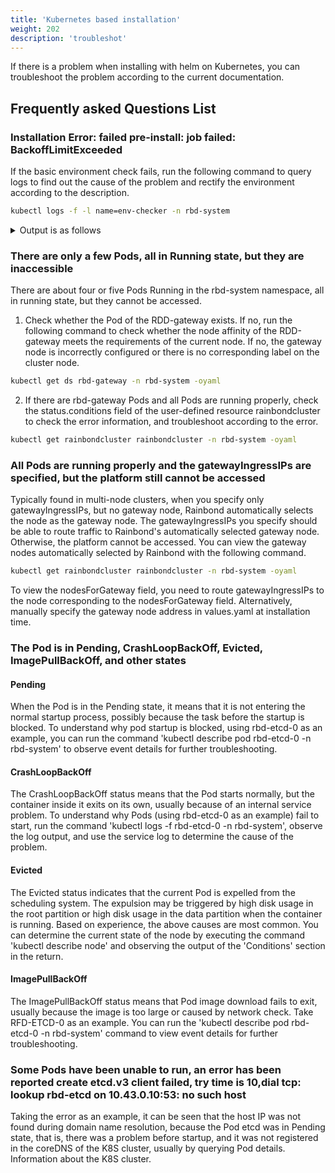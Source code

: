 ```yaml
---
title: 'Kubernetes based installation'
weight: 202
description: 'troubleshot'
---
```


If there is a problem when installing with helm on Kubernetes, you can troubleshoot the problem according to the current documentation.

## Frequently asked Questions List

### Installation Error: failed pre-install: job failed: BackoffLimitExceeded

If the basic environment check fails, run the following command to query logs to find out the cause of the problem and rectify the environment according to the description.

```bash
kubectl logs -f -l name=env-checker -n rbd-system
```
<details>
<summary>Output is as follows</summary>

```bash
INFO Nfs client ready on node node1
INFO 192.168.2.180:80 ready
INFO 192.168.2.180:443 ready
INFO 192.168.2.180:6060 ready
INFO 192.168.2.180:7070 ready
INFO 192.168.2.180:8443 ready
ERROR Nfs client must been installed on node node2!
ERROR Nfs 客户端在节点 node2 中没有被检测到, 请确定是否已在所有宿主机安装该软件包.
INFO For CentOS: yum install -y nfs-utils; For Ubuntu: apt install -y nfs-common
```

</details>

### There are only a few Pods, all in Running state, but they are inaccessible

There are about four or five Pods Running in the rbd-system namespace, all in running state, but they cannot be accessed.

1. Check whether the Pod of the RDD-gateway exists. If no, run the following command to check whether the node affinity of the RDD-gateway meets the requirements of the current node. If no, the gateway node is incorrectly configured or there is no corresponding label on the cluster node.

```bash
kubectl get ds rbd-gateway -n rbd-system -oyaml
```

2. If there are rbd-gateway Pods and all Pods are running properly, check the status.conditions field of the user-defined resource rainbondcluster to check the error information, and troubleshoot according to the error.

```bash
kubectl get rainbondcluster rainbondcluster -n rbd-system -oyaml
```

### All Pods are running properly and the gatewayIngressIPs are specified, but the platform still cannot be accessed

Typically found in multi-node clusters, when you specify only gatewayIngressIPs, but no gateway node, Rainbond automatically selects the node as the gateway node. The gatewayIngressIPs you specify should be able to route traffic to Rainbond's automatically selected gateway node. Otherwise, the platform cannot be accessed. You can view the gateway nodes automatically selected by Rainbond with the following command.

```bash
kubectl get rainbondcluster rainbondcluster -n rbd-system -oyaml
```

To view the nodesForGateway field, you need to route gatewayIngressIPs to the node corresponding to the nodesForGateway field. Alternatively, manually specify the gateway node address in values.yaml at installation time.

### The Pod is in Pending, CrashLoopBackOff, Evicted, ImagePullBackOff, and other states

#### Pending

When the Pod is in the Pending state, it means that it is not entering the normal startup process, possibly because the task before the startup is blocked. To understand why pod startup is blocked, using rbd-etcd-0 as an example, you can run the command 'kubectl describe pod rbd-etcd-0 -n rbd-system' to observe event details for further troubleshooting.

#### CrashLoopBackOff

The CrashLoopBackOff status means that the Pod starts normally, but the container inside it exits on its own, usually because of an internal service problem. To understand why Pods (using rbd-etcd-0 as an example) fail to start, run the command 'kubectl logs -f rbd-etcd-0 -n rbd-system', observe the log output, and use the service log to determine the cause of the problem.

#### Evicted

The Evicted status indicates that the current Pod is expelled from the scheduling system. The expulsion may be triggered by high disk usage in the root partition or high disk usage in the data partition when the container is running. Based on experience, the above causes are most common. You can determine the current state of the node by executing the command 'kubectl describe node' and observing the output of the 'Conditions' section in the return.

#### ImagePullBackOff

The ImagePullBackOff status means that Pod image download fails to exit, usually because the image is too large or caused by network check. Take RFD-ETCD-0 as an example. You can run the 'kubectl describe pod rbd-etcd-0 -n rbd-system' command to view event details for further troubleshooting.

### Some Pods have been unable to run, an error has been reported create etcd.v3 client failed, try time is 10,dial tcp: lookup rbd-etcd on 10.43.0.10:53: no such host

Taking the error as an example, it can be seen that the host IP was not found during domain name resolution, because the Pod etcd was in Pending state, that is, there was a problem before startup, and it was not registered in the coreDNS of the K8S cluster, usually by querying Pod details. Information about the K8S cluster.

